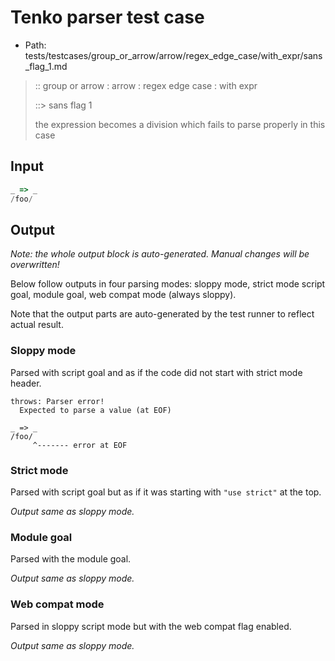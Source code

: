 # Tenko parser test case

- Path: tests/testcases/group_or_arrow/arrow/regex_edge_case/with_expr/sans_flag_1.md

> :: group or arrow : arrow : regex edge case : with expr
>
> ::> sans flag 1
>
> the expression becomes a division which fails to parse properly in this case

## Input

`````js
_ => _
/foo/
`````

## Output

_Note: the whole output block is auto-generated. Manual changes will be overwritten!_

Below follow outputs in four parsing modes: sloppy mode, strict mode script goal, module goal, web compat mode (always sloppy).

Note that the output parts are auto-generated by the test runner to reflect actual result.

### Sloppy mode

Parsed with script goal and as if the code did not start with strict mode header.

`````
throws: Parser error!
  Expected to parse a value (at EOF)

_ => _
/foo/
     ^------- error at EOF
`````

### Strict mode

Parsed with script goal but as if it was starting with `"use strict"` at the top.

_Output same as sloppy mode._

### Module goal

Parsed with the module goal.

_Output same as sloppy mode._

### Web compat mode

Parsed in sloppy script mode but with the web compat flag enabled.

_Output same as sloppy mode._

